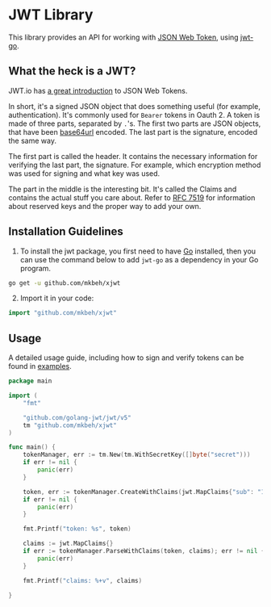 # JWT Library

This library provides an API for working with [JSON Web Token](https://datatracker.ietf.org/doc/html/rfc7519),
using [jwt-go](https://github.com/golang-jwt/jwt).

## What the heck is a JWT?

JWT.io has [a great introduction](https://jwt.io/introduction) to JSON Web
Tokens.

In short, it's a signed JSON object that does something useful (for example,
authentication). It's commonly used for `Bearer` tokens in Oauth 2. A token is
made of three parts, separated by `.`'s. The first two parts are JSON objects,
that have been [base64url](https://datatracker.ietf.org/doc/html/rfc4648)
encoded. The last part is the signature, encoded the same way.

The first part is called the header. It contains the necessary information for
verifying the last part, the signature. For example, which encryption method
was used for signing and what key was used.

The part in the middle is the interesting bit. It's called the Claims and
contains the actual stuff you care about. Refer to [RFC
7519](https://datatracker.ietf.org/doc/html/rfc7519) for information about
reserved keys and the proper way to add your own.

## Installation Guidelines

1. To install the jwt package, you first need to have
   [Go](https://go.dev/doc/install) installed, then you can use the command
   below to add `jwt-go` as a dependency in your Go program.

```sh
go get -u github.com/mkbeh/xjwt
```

2. Import it in your code:

```go
import "github.com/mkbeh/xjwt"
```

## Usage

A detailed usage guide, including how to sign and verify tokens can be found
in [examples](https://github.com/mkbeh/xjwt/tree/main/examples).

```go
package main

import (
	"fmt"

	"github.com/golang-jwt/jwt/v5"
	tm "github.com/mkbeh/xjwt"
)

func main() {
	tokenManager, err := tm.New(tm.WithSecretKey([]byte("secret")))
	if err != nil {
		panic(err)
	}

	token, err := tokenManager.CreateWithClaims(jwt.MapClaims{"sub": "123"})
	if err != nil {
		panic(err)
	}

	fmt.Printf("token: %s", token)

	claims := jwt.MapClaims{}
	if err := tokenManager.ParseWithClaims(token, claims); err != nil {
		panic(err)
	}

	fmt.Printf("claims: %+v", claims)

}

```
